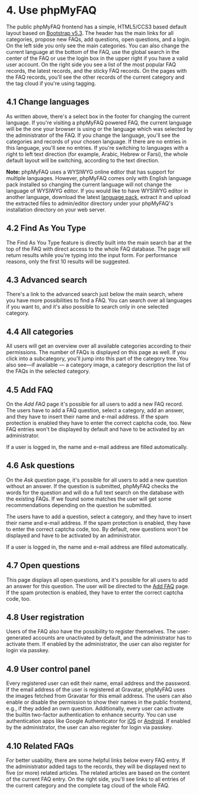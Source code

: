 # 4. Use phpMyFAQ

The public phpMyFAQ frontend has a simple, HTML5/CCS3 based default layout based on
[Bootstrap v5.3](https://getbootstrap.com/docs/5.3/).
The header has the main links for all categories, propose new FAQs, add questions, open questions, and a login.
On the left side you only see the main categories.
You can also change the current language at the bottom of the FAQ,
use the global search in the center of the FAQ or use the login box in the upper right if you have a valid user account.
On the right side you see a list of the most popular FAQ records, the latest records, and the sticky FAQ records.
On the pages with the FAQ records, you'll see the other records of the current category and the tag cloud
if you're using
tagging.

## 4.1 Change languages

As written above, there's a select box in the footer for changing the current language.
If you're visiting a phpMyFAQ
powered FAQ, the current language will be the one your browser is using or the language which was selected by the
administrator of the FAQ.
If you change the language, you'll see the categories and records of your chosen language.
If there are no entries in this language, you'll see no entries.
If you're switching to languages with a right to left text direction (for example,
Arabic, Hebrew or Farsi), the whole default layout will be switching, according to the text direction.

**Note:** phpMyFAQ uses a WYSIWYG online editor that has support for multiple languages.
However, phpMyFAQ comes only with English language pack installed so changing the current language will not change the
language of WYSIWYG editor.
If you would like to have WYSIWYG editor in another language, download the latest
[language pack](https://www.tiny.cloud/get-tiny/language-packages/), extract it and upload the extracted files to
admin/editor directory under your phpMyFAQ's installation directory on your web server.

## 4.2 Find As You Type

The Find As You Type feature is directly built into the main search bar at the top of the FAQ with direct access to the
whole FAQ database.
The page will return results while you're typing into the input form.
For performance reasons, only the first 10 results will be suggested.

## 4.3 Advanced search

There's a link to the advanced search just below the main search, where you have more possibilities to find a FAQ.
You can search over all languages if you want to, and it's also possible to search only in one selected category.

## 4.4 All categories

All users will get an overview over all available categories according to their permissions.
The number of FAQs is displayed on this page as well.
If you click into a subcategory, you'll jump into this part of the category tree.
You also see—if available — a category image, a category description the list of the FAQs in the selected category.

## 4.5 Add FAQ

On the _Add FAQ_ page it's possible for all users to add a new FAQ record.
The users have to add a FAQ question, select a category, add an answer, and they have to insert their name and e-mail
address.
If the spam protection is enabled they have to enter the correct captcha code, too.
New FAQ entries won't be displayed by default and have to be activated by an administrator.

If a user is logged in, the name and e-mail address are filled automatically.

## 4.6 Ask questions

On the _Ask question_ page, it's possible for all users to add a new question without an answer.
If the question is submitted, phpMyFAQ checks the words for the question and will do a full text search on the database
with the existing FAQs.
If we found some matches the user will get some recommendations depending on the question he submitted.

The users have to add a question, select a category, and they have to insert their name and e-mail address.
If the spam protection is enabled, they have to enter the correct captcha code, too.
By default, new questions won't be displayed and have to be activated by an administrator.

If a user is logged in, the name and e-mail address are filled automatically.

## 4.7 Open questions

This page displays all open questions, and it's possible for all users to add an answer for this question.
The user will be directed to the [Add FAQ](#44-add-faq) page.
If the spam protection is enabled, they have to enter the correct captcha code, too.

## 4.8 User registration

Users of the FAQ also have the possibility to register themselves.
The user-generated accounts are unactivated by default, and the administrator has to activate them.
If enabled by the administrator, the user can also register for login via passkey.

## 4.9 User control panel

Every registered user can edit their name, email address and the password.
If the email address of the user is registered at Gravatar, phpMyFAQ uses the images fetched from Gravatar for this
email address.
The users can also enable or disable the permission to show their names in the public frontend, e.g., if they added an
own question.
Additionally, every user can activate the builtin two-factor authentication to enhance security.
You can use authentication apps like Google Authenticator for [iOS](https://apps.apple.com/app/google-authenticator/id388497605)
or [Android](https://play.google.com/store/apps/details?id=com.google.android.apps.authenticator2).
If enabled by the administrator, the user can also register for login via passkey.

## 4.10 Related FAQs

For better usability, there are some helpful links below every FAQ entry.
If the administrator added tags to the records, they will be displayed next to five (or more) related articles.
The related articles are based on the content of the current FAQ entry.
On the right side, you'll see links to all entries of the current category and the complete tag cloud of the whole FAQ.
